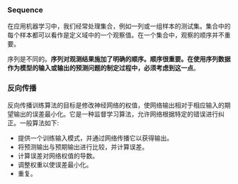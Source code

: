 ### Sequence

在应用机器学习中，我们经常处理集合，例如一列或一组样本的测试集。集合中的每个样本都可以看作是定义域中的一个观察值。在一个集合中，观察的顺序并不重要。

序列是不同的。**序列对观测结果施加了明确的顺序。顺序很重要。在使用序列数据作为模型的输入或输出的预测问题的制定过程中，必须考虑到这一点**。

### 反向传播

反向传播训练算法的目标是修改神经网络的权值，使网络输出相对于相应输入的期望输出的误差最小化。它是一种监督学习算法，允许网络根据特定的错误进行纠正。一般算法如下:

- 提供一个训练输入模式，并通过网络传播它以获得输出。
- 将预测输出与预期输出进行比较，并计算误差。
- 计算误差对网络权值的导数。
- 调整权重以使误差最小化。
- 重复。

